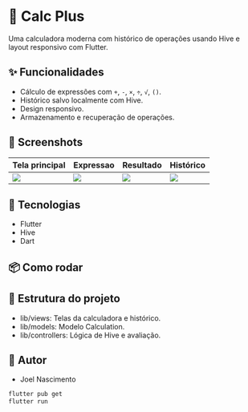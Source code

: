 # 📱 Calc Plus

Uma calculadora moderna com histórico de operações usando Hive e layout responsivo com Flutter.

## ✨ Funcionalidades

- Cálculo de expressões com `+`, `-`, `×`, `÷`, `√`, `()`.
- Histórico salvo localmente com Hive.
- Design responsivo.
- Armazenamento e recuperação de operações.

## 📸 Screenshots

| Tela principal                   | Expressao                      | Resultado                      | Histórico                      |
|----------------------------------|--------------------------------|--------------------------------|--------------------------------|
| ![](screenshots/telainicial.png) | ![](screenshots/expressao.png) | ![](screenshots/resultado.png) | ![](screenshots/historico.png) |

## 🚀 Tecnologias

- Flutter
- Hive
- Dart

## 📦 Como rodar

## 📁 Estrutura do projeto
- lib/views: Telas da calculadora e histórico.
- lib/models: Modelo Calculation.
- lib/controllers: Lógica de Hive e avaliação.

## 🧠 Autor
- Joel Nascimento

```bash
flutter pub get
flutter run

